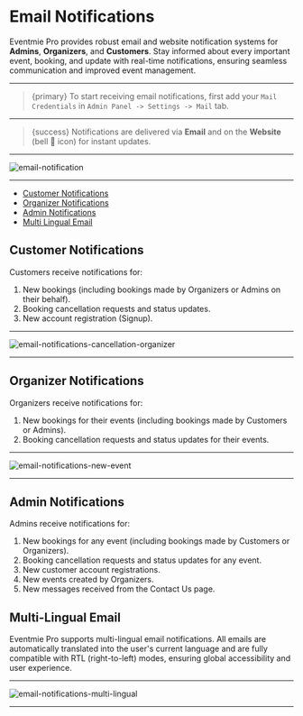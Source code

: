 # Email Notifications

Eventmie Pro provides robust email and website notification systems for **Admins**, **Organizers**, and **Customers**. Stay informed about every important event, booking, and update with real-time notifications, ensuring seamless communication and improved event management.

---

>{primary} To start receiving email notifications, first add your `Mail Credentials` in `Admin Panel -> Settings -> Mail` tab.

---

>{success} Notifications are delivered via **Email** and on the **Website** (bell 🔔 icon) for instant updates.

---

![email-notification](/images/email-notifications.webp "email-notification")

---

- [Customer Notifications](#customer-notifications)
- [Organizer Notifications](#organizer-notifications)
- [Admin Notifications](#admin-notifications)
- [Multi Lingual Email](#multi-lingual-email)

<a name="customer-notifications"></a>
## Customer Notifications

Customers receive notifications for:

1. New bookings (including bookings made by Organizers or Admins on their behalf).
2. Booking cancellation requests and status updates.
3. New account registration (Signup).

---

![email-notifications-cancellation-organizer](/images/email-notifications-cancellation-organizer.webp "email-notifications-cancellation-organizer")

---

<a name="organizer-notifications"></a>
## Organizer Notifications

Organizers receive notifications for:

1. New bookings for their events (including bookings made by Customers or Admins).
2. Booking cancellation requests and status updates for their events.

---

![email-notifications-new-event](/images/email-notifications-new-event.webp "email-notifications-new-event")

---

<a name="admin-notifications"></a>
## Admin Notifications

Admins receive notifications for:

1. New bookings for any event (including bookings made by Customers or Organizers).
2. Booking cancellation requests and status updates for any event.
3. New customer account registrations.
4. New events created by Organizers.
5. New messages received from the Contact Us page.

<a name="multi-lingual-email"></a>
## Multi-Lingual Email

Eventmie Pro supports multi-lingual email notifications. All emails are automatically translated into the user's current language and are fully compatible with RTL (right-to-left) modes, ensuring global accessibility and user experience.

---

![email-notifications-multi-lingual](/images/email-notifications-multi-lingual.webp "email-notifications-multi-lingual")

---